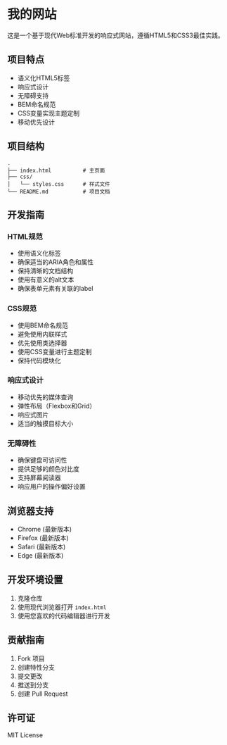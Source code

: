 # 我的网站

这是一个基于现代Web标准开发的响应式网站，遵循HTML5和CSS3最佳实践。

## 项目特点

- 语义化HTML5标签
- 响应式设计
- 无障碍支持
- BEM命名规范
- CSS变量实现主题定制
- 移动优先设计

## 项目结构

```
.
├── index.html          # 主页面
├── css/               
│   └── styles.css      # 样式文件
└── README.md           # 项目文档
```

## 开发指南

### HTML规范

- 使用语义化标签
- 确保适当的ARIA角色和属性
- 保持清晰的文档结构
- 使用有意义的alt文本
- 确保表单元素有关联的label

### CSS规范

- 使用BEM命名规范
- 避免使用内联样式
- 优先使用类选择器
- 使用CSS变量进行主题定制
- 保持代码模块化

### 响应式设计

- 移动优先的媒体查询
- 弹性布局（Flexbox和Grid）
- 响应式图片
- 适当的触摸目标大小

### 无障碍性

- 确保键盘可访问性
- 提供足够的颜色对比度
- 支持屏幕阅读器
- 响应用户的操作偏好设置

## 浏览器支持

- Chrome (最新版本)
- Firefox (最新版本)
- Safari (最新版本)
- Edge (最新版本)

## 开发环境设置

1. 克隆仓库
2. 使用现代浏览器打开 `index.html`
3. 使用您喜欢的代码编辑器进行开发

## 贡献指南

1. Fork 项目
2. 创建特性分支
3. 提交更改
4. 推送到分支
5. 创建 Pull Request

## 许可证

MIT License 